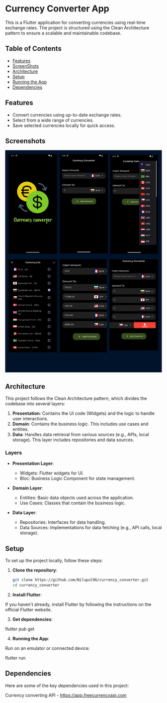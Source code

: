 # Currency Converter App

This is a Flutter application for converting currencies using real-time exchange rates. The project is structured using the Clean Architecture pattern to ensure a scalable and maintainable codebase.

## Table of Contents

- [Features](#features)
- [ScreenShots](#Screenshots)
- [Architecture](#architecture)
- [Setup](#setup)
- [Running the App](#running-the-app)
- [Dependencies](#dependencies)


## Features

- Convert currencies using up-to-date exchange rates.
- Select from a wide range of currencies.
- Save selected currencies locally for quick access.

## Screenshots
![alt text](<currency converter.png>)

## Architecture

This project follows the Clean Architecture pattern, which divides the codebase into several layers:

1. **Presentation**: Contains the UI code (Widgets) and the logic to handle user interactions.
2. **Domain**: Contains the business logic. This includes use cases and entities.
3. **Data**: Handles data retrieval from various sources (e.g., APIs, local storage). This layer includes repositories and data sources.

### Layers

- **Presentation Layer**:
  - Widgets: Flutter widgets for UI.
  - Bloc: Business Logic Component for state management.
  
- **Domain Layer**:
  - Entities: Basic data objects used across the application.
  - Use Cases: Classes that contain the business logic.

- **Data Layer**:
  - Repositories: Interfaces for data handling.
  - Data Sources: Implementations for data fetching (e.g., API calls, local storage).

## Setup

To set up the project locally, follow these steps:

1. **Clone the repository**:

   ```bash
   git clone https://github.com/Nilupul96/currency_converter.git
   cd currency_converter

2. **Install Flutter**:

If you haven't already, install Flutter by following the instructions on the official Flutter website.

3. **Get dependencies**:

flutter pub get

4. **Running the App**:

Run on an emulator or connected device:

flutter run

## Dependencies
Here are some of the key dependencies used in this project:

Currency converting API - https://app.freecurrencyapi.com